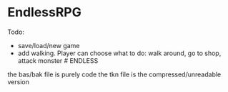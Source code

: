 # EndlessRPG

Todo:
- save/load/new game 
- add walking. Player can choose what to do: walk around, go to shop, attack monster # ENDLESS

the bas/bak file is purely code the tkn file is the compressed/unreadable version